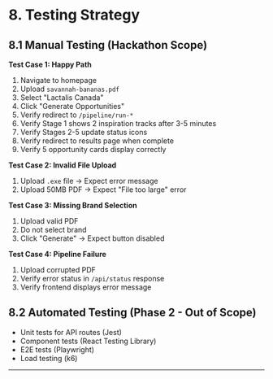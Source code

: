 # 8. Testing Strategy

## 8.1 Manual Testing (Hackathon Scope)

**Test Case 1: Happy Path**
1. Navigate to homepage
2. Upload `savannah-bananas.pdf`
3. Select "Lactalis Canada"
4. Click "Generate Opportunities"
5. Verify redirect to `/pipeline/run-*`
6. Verify Stage 1 shows 2 inspiration tracks after 3-5 minutes
7. Verify Stages 2-5 update status icons
8. Verify redirect to results page when complete
9. Verify 5 opportunity cards display correctly

**Test Case 2: Invalid File Upload**
1. Upload `.exe` file → Expect error message
2. Upload 50MB PDF → Expect "File too large" error

**Test Case 3: Missing Brand Selection**
1. Upload valid PDF
2. Do not select brand
3. Click "Generate" → Expect button disabled

**Test Case 4: Pipeline Failure**
1. Upload corrupted PDF
2. Verify error status in `/api/status` response
3. Verify frontend displays error message

## 8.2 Automated Testing (Phase 2 - Out of Scope)

- Unit tests for API routes (Jest)
- Component tests (React Testing Library)
- E2E tests (Playwright)
- Load testing (k6)

---
